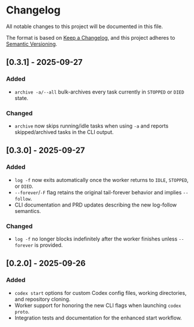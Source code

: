 # Changelog

All notable changes to this project will be documented in this file.

The format is based on [Keep a Changelog](https://keepachangelog.com/en/1.1.0/),
and this project adheres to [Semantic Versioning](https://semver.org/spec/v2.0.0.html).

## [0.3.1] - 2025-09-27
### Added
- `archive -a/--all` bulk-archives every task currently in `STOPPED` or `DIED` state.

### Changed
- `archive` now skips running/idle tasks when using `-a` and reports skipped/archived tasks in the CLI output.

## [0.3.0] - 2025-09-27
### Added
- `log -f` now exits automatically once the worker returns to `IDLE`, `STOPPED`, or `DIED`.
- `--forever`/`-F` flag retains the original tail-forever behavior and implies `--follow`.
- CLI documentation and PRD updates describing the new log-follow semantics.

### Changed
- `log -f` no longer blocks indefinitely after the worker finishes unless `--forever` is provided.

## [0.2.0] - 2025-09-26
### Added
- `codex start` options for custom Codex config files, working directories, and repository cloning.
- Worker support for honoring the new CLI flags when launching `codex proto`.
- Integration tests and documentation for the enhanced start workflow.
